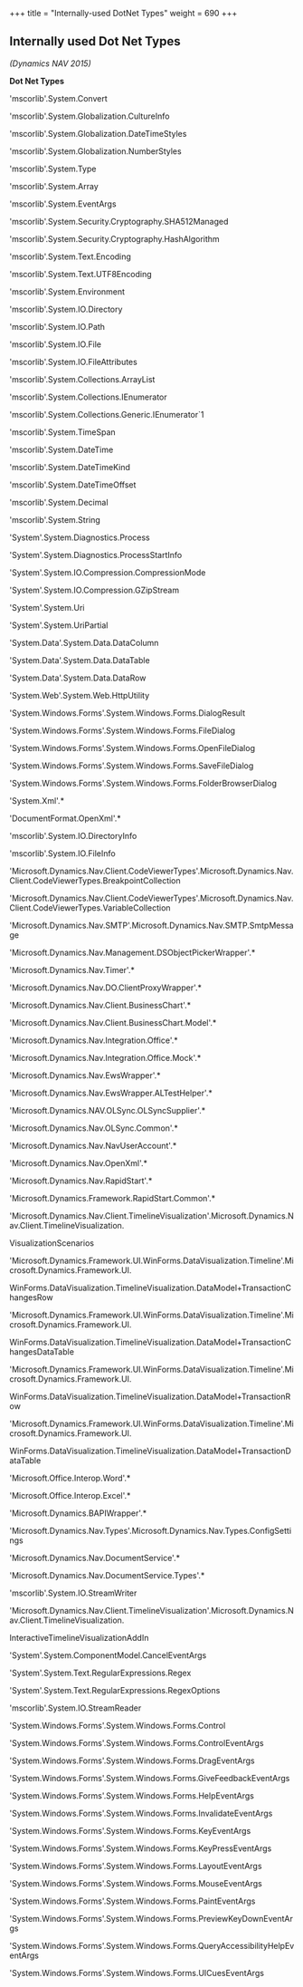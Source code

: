 +++
title = "Internally-used DotNet Types"
weight = 690
+++
## **Internally used Dot Net Types**

_(Dynamics NAV 2015)_

  
**Dot Net Types**

'mscorlib'.System.Convert

'mscorlib'.System.Globalization.CultureInfo

'mscorlib'.System.Globalization.DateTimeStyles

'mscorlib'.System.Globalization.NumberStyles

'mscorlib'.System.Type

'mscorlib'.System.Array

'mscorlib'.System.EventArgs

'mscorlib'.System.Security.Cryptography.SHA512Managed

'mscorlib'.System.Security.Cryptography.HashAlgorithm

'mscorlib'.System.Text.Encoding

'mscorlib'.System.Text.UTF8Encoding

'mscorlib'.System.Environment

'mscorlib'.System.IO.Directory

'mscorlib'.System.IO.Path

'mscorlib'.System.IO.File

'mscorlib'.System.IO.FileAttributes

'mscorlib'.System.Collections.ArrayList

'mscorlib'.System.Collections.IEnumerator

'mscorlib'.System.Collections.Generic.IEnumerator\`1

'mscorlib'.System.TimeSpan

'mscorlib'.System.DateTime

'mscorlib'.System.DateTimeKind

'mscorlib'.System.DateTimeOffset

'mscorlib'.System.Decimal

'mscorlib'.System.String

'System'.System.Diagnostics.Process

'System'.System.Diagnostics.ProcessStartInfo

'System'.System.IO.Compression.CompressionMode

'System'.System.IO.Compression.GZipStream

'System'.System.Uri

'System'.System.UriPartial

'System.Data'.System.Data.DataColumn

'System.Data'.System.Data.DataTable

'System.Data'.System.Data.DataRow

'System.Web'.System.Web.HttpUtility

'System.Windows.Forms'.System.Windows.Forms.DialogResult

'System.Windows.Forms'.System.Windows.Forms.FileDialog

'System.Windows.Forms'.System.Windows.Forms.OpenFileDialog

'System.Windows.Forms'.System.Windows.Forms.SaveFileDialog

'System.Windows.Forms'.System.Windows.Forms.FolderBrowserDialog

'System.Xml'.\*

'DocumentFormat.OpenXml'.\*

'mscorlib'.System.IO.DirectoryInfo

'mscorlib'.System.IO.FileInfo

'Microsoft.Dynamics.Nav.Client.CodeViewerTypes'.Microsoft.Dynamics.Nav.Client.CodeViewerTypes.BreakpointCollection

'Microsoft.Dynamics.Nav.Client.CodeViewerTypes'.Microsoft.Dynamics.Nav.Client.CodeViewerTypes.VariableCollection

'Microsoft.Dynamics.Nav.SMTP'.Microsoft.Dynamics.Nav.SMTP.SmtpMessage

'Microsoft.Dynamics.Nav.Management.DSObjectPickerWrapper'.\*

'Microsoft.Dynamics.Nav.Timer'.\*

'Microsoft.Dynamics.Nav.DO.ClientProxyWrapper'.\*

'Microsoft.Dynamics.Nav.Client.BusinessChart'.\*

'Microsoft.Dynamics.Nav.Client.BusinessChart.Model'.\*

'Microsoft.Dynamics.Nav.Integration.Office'.\*

'Microsoft.Dynamics.Nav.Integration.Office.Mock'.\*

'Microsoft.Dynamics.Nav.EwsWrapper'.\*

'Microsoft.Dynamics.Nav.EwsWrapper.ALTestHelper'.\*

'Microsoft.Dynamics.NAV.OLSync.OLSyncSupplier'.\*

'Microsoft.Dynamics.Nav.OLSync.Common'.\*

'Microsoft.Dynamics.Nav.NavUserAccount'.\*

'Microsoft.Dynamics.Nav.OpenXml'.\*

'Microsoft.Dynamics.Nav.RapidStart'.\*

'Microsoft.Dynamics.Framework.RapidStart.Common'.\*

'Microsoft.Dynamics.Nav.Client.TimelineVisualization'.Microsoft.Dynamics.Nav.Client.TimelineVisualization.

VisualizationScenarios

'Microsoft.Dynamics.Framework.UI.WinForms.DataVisualization.Timeline'.Microsoft.Dynamics.Framework.UI.

WinForms.DataVisualization.TimelineVisualization.DataModel+TransactionChangesRow

'Microsoft.Dynamics.Framework.UI.WinForms.DataVisualization.Timeline'.Microsoft.Dynamics.Framework.UI.

WinForms.DataVisualization.TimelineVisualization.DataModel+TransactionChangesDataTable

'Microsoft.Dynamics.Framework.UI.WinForms.DataVisualization.Timeline'.Microsoft.Dynamics.Framework.UI.

WinForms.DataVisualization.TimelineVisualization.DataModel+TransactionRow

'Microsoft.Dynamics.Framework.UI.WinForms.DataVisualization.Timeline'.Microsoft.Dynamics.Framework.UI.

WinForms.DataVisualization.TimelineVisualization.DataModel+TransactionDataTable

'Microsoft.Office.Interop.Word'.\*

'Microsoft.Office.Interop.Excel'.\*

'Microsoft.Dynamics.BAPIWrapper'.\*

'Microsoft.Dynamics.Nav.Types'.Microsoft.Dynamics.Nav.Types.ConfigSettings

'Microsoft.Dynamics.Nav.DocumentService'.\*

'Microsoft.Dynamics.Nav.DocumentService.Types'.\*

'mscorlib'.System.IO.StreamWriter

'Microsoft.Dynamics.Nav.Client.TimelineVisualization'.Microsoft.Dynamics.Nav.Client.TimelineVisualization.

InteractiveTimelineVisualizationAddIn

'System'.System.ComponentModel.CancelEventArgs

'System'.System.Text.RegularExpressions.Regex

'System'.System.Text.RegularExpressions.RegexOptions

'mscorlib'.System.IO.StreamReader

'System.Windows.Forms'.System.Windows.Forms.Control

'System.Windows.Forms'.System.Windows.Forms.ControlEventArgs

'System.Windows.Forms'.System.Windows.Forms.DragEventArgs

'System.Windows.Forms'.System.Windows.Forms.GiveFeedbackEventArgs

'System.Windows.Forms'.System.Windows.Forms.HelpEventArgs

'System.Windows.Forms'.System.Windows.Forms.InvalidateEventArgs

'System.Windows.Forms'.System.Windows.Forms.KeyEventArgs

'System.Windows.Forms'.System.Windows.Forms.KeyPressEventArgs

'System.Windows.Forms'.System.Windows.Forms.LayoutEventArgs

'System.Windows.Forms'.System.Windows.Forms.MouseEventArgs

'System.Windows.Forms'.System.Windows.Forms.PaintEventArgs

'System.Windows.Forms'.System.Windows.Forms.PreviewKeyDownEventArgs

'System.Windows.Forms'.System.Windows.Forms.QueryAccessibilityHelpEventArgs

'System.Windows.Forms'.System.Windows.Forms.UICuesEventArgs
